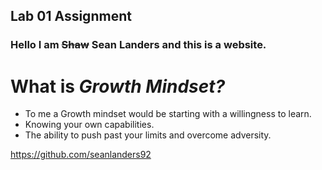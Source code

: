 ## Lab 01 Assignment


### Hello I am ~~Shaw~~ Sean Landers and this is a website.




# What is *Growth Mindset?*

- To me a Growth mindset would be starting with a willingness to learn.
- Knowing your own capabilities.
- The ability to push past your limits and overcome adversity.



https://github.com/seanlanders92


